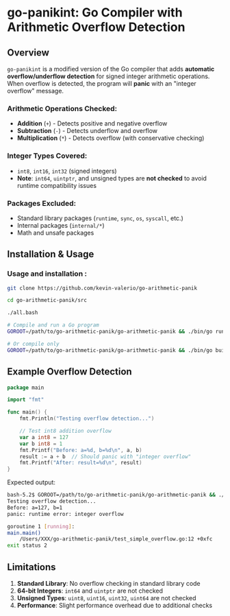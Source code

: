 # go-panikint: Go Compiler with Arithmetic Overflow Detection

## Overview

`go-panikint` is a modified version of the Go compiler that adds **automatic overflow/underflow detection** for signed integer arithmetic operations. When overflow is detected, the program will **panic** with an "integer overflow" message.
 

### Arithmetic Operations Checked:
- **Addition** (`+`) - Detects positive and negative overflow
- **Subtraction** (`-`) - Detects underflow and overflow  
- **Multiplication** (`*`) - Detects overflow (with conservative checking)

### Integer Types Covered:
- `int8`, `int16`, `int32` (signed integers)
- **Note**: `int64`, `uintptr`, and unsigned types are **not checked** to avoid runtime compatibility issues

### Packages Excluded:
- Standard library packages (`runtime`, `sync`, `os`, `syscall`, etc.)
- Internal packages (`internal/*`)
- Math and unsafe packages

## Installation & Usage

### Usage and installation :
```bash
git clone https://github.com/kevin-valerio/go-arithmetic-panik

cd go-arithmetic-panik/src

./all.bash

# Compile and run a Go program
GOROOT=/path/to/go-arithmetic-panik/go-arithmetic-panik && ./bin/go run test_simple_overflow.go

# Or compile only
GOROOT=/path/to/go-arithmetic-panik/go-arithmetic-panik && ./bin/go build test_simple_overflow.go
```

## Example Overflow Detection

```go
package main

import "fmt"

func main() {
	fmt.Println("Testing overflow detection...")

	// Test int8 addition overflow
	var a int8 = 127
	var b int8 = 1
	fmt.Printf("Before: a=%d, b=%d\n", a, b)
	result := a + b  // Should panic with "integer overflow"
	fmt.Printf("After: result=%d\n", result)
}
```

Expected output:
```bash
bash-5.2$ GOROOT=/path/to/go-arithmetic-panik/go-arithmetic-panik && ./bin/go run test_simple_overflow.go
Testing overflow detection...
Before: a=127, b=1
panic: runtime error: integer overflow

goroutine 1 [running]:
main.main()
	/Users/XXX/go-arithmetic-panik/test_simple_overflow.go:12 +0xfc
exit status 2
```

## Limitations

1. **Standard Library**: No overflow checking in standard library code
2. **64-bit Integers**: `int64` and `uintptr` are not checked 
3. **Unsigned Types**: `uint8`, `uint16`, `uint32`, `uint64` are not checked
4. **Performance**: Slight performance overhead due to additional checks
